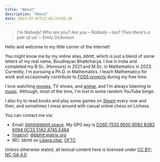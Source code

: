 ```yaml
---
title: "About"
description: "About"
date: 2023-07-07T12:44:33+05:30
---
```


> _I’m Nobody! Who are you? Are you – Nobody – too? Then there’s a pair of us!_ ~ Emily Dickinson

Hello and welcome to my little corner of the internet!

You might know me by my online alias, _bbhtt_, which is just a blend of
some letters of my real name, Boudhayan Bhattcharya. I live in India and
completed my B.Sc. (Honours) in 2021 and M.Sc. in Mathematics in 2023.
Currently, I'm pursuing a Ph.D. in Mathematics. I teach Mathematics
for work and occasionally contribute to [FOSS projects](https://en.wikipedia.org/wiki/Free_and_open-source_software)
during my free time.

I love watching [movies](https://letterboxd.com/bbhtt/films/),
TV shows, and [anime](https://anidb.net/user/983003), and I'm always
listening to [music](https://open.spotify.com/user/m18qz71984e1gjbkfbd36zwmi).
Although, most of the time, I'm lost in some random YouTube binge.

I also try to read books and play some games on [Steam](https://steamcommunity.com/id/bbhtt/)
every now and then, and sometimes I mess around with casual online chess
on Lichess.

You can contact me via:

- Email: [bbhtt@bbhtt.space](mailto:bbhtt@bbhtt.space). My GPG key
  is [D26D 7533 9500 9DB2 B3B2 6094 0C32 51A2 4745 E484](/bbhtt.pub)
- [\[matrix\]](https://matrix.org/): [@bbhtt:matrix.org](https://matrix.to/#/@bbhtt:matrix.org)
- IRC: bbhtt on [Libera.chat](ircs://irc.libera.chat/bbhtt,isuser), [OFTC](ircs://irc.oftc.net/bbhtt,isuser)

Unless otherwise stated, all textual content here is licensed under
[CC BY-NC-SA 4.0](https://creativecommons.org/licenses/by-nc-sa/4.0/).
